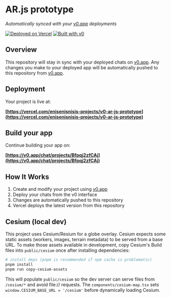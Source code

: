 # AR.js prototype

_Automatically synced with your [v0.app](https://v0.app) deployments_

[![Deployed on Vercel](https://img.shields.io/badge/Deployed%20on-Vercel-black?style=for-the-badge&logo=vercel)](https://vercel.com/enisenisnisis-projects/v0-ar-js-prototype)
[![Built with v0](https://img.shields.io/badge/Built%20with-v0.app-black?style=for-the-badge)](https://v0.app/chat/projects/Bfpqj2zfCAj)

## Overview

This repository will stay in sync with your deployed chats on [v0.app](https://v0.app).
Any changes you make to your deployed app will be automatically pushed to this repository from [v0.app](https://v0.app).

## Deployment

Your project is live at:

**[https://vercel.com/enisenisnisis-projects/v0-ar-js-prototype](https://vercel.com/enisenisnisis-projects/v0-ar-js-prototype)**

## Build your app

Continue building your app on:

**[https://v0.app/chat/projects/Bfpqj2zfCAj](https://v0.app/chat/projects/Bfpqj2zfCAj)**

## How It Works

1. Create and modify your project using [v0.app](https://v0.app)
2. Deploy your chats from the v0 interface
3. Changes are automatically pushed to this repository
4. Vercel deploys the latest version from this repository

## Cesium (local dev)

This project uses Cesium/Resium for a globe overlay. Cesium expects some static
assets (workers, images, terrain metadata) to be served from a base URL. To make
those assets available in development, copy Cesium's Build files into
`public/cesium` once after installing dependencies:

```bash
# install deps (pnpm is recommended if npm cache is problematic)
pnpm install
pnpm run copy-cesium-assets
```

This will populate `public/cesium` so the dev server can serve files from
`/cesium/*` and avoid file:// requests. The `components/cesium-map.tsx` sets
`window.CESIUM_BASE_URL = '/cesium'` before dynamically loading Cesium.
